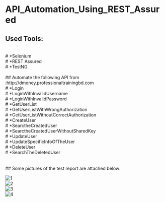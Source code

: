# API_Automation_Using_REST_Assured

## Used Tools:
</br>
# *Selenium
</br>
# *REST Assured
</br>
# *TestNG
</br>
</br>
## Automate the following API from :http://dmoney.professionaltrainingbd.com
</br>
# *Login
</br>
# *LoginWithInvalidUsername
</br>
# *LoginWithInvalidPassword
</br>
# *GetUserList
</br>
# *GetUserListWithWrongAuthorization
</br>
# *GetUserListWithoutCorrectAuthorization
</br>
# *CreateUser
</br>
# *SearctheCreatedUser
</br>
# *SearctheCreatedUserWithoutSharedKey
</br>
# *UpdateUser
</br>
# *UpdateSpecificInfoOfTheUser
</br>
# *DeleteUser
</br>
# *SearchTheDeletedUser
</br>
</br>
</br>
## Some pictures of the test report are attached below:

![1](https://user-images.githubusercontent.com/47983558/187169258-7e0c07d2-a5c7-47cc-a8d2-d0c6c10c06af.PNG)
</br>
![2](https://user-images.githubusercontent.com/47983558/187169289-cf993c81-308d-4fc3-a3a2-fd33c808e745.PNG)
</br>
![3](https://user-images.githubusercontent.com/47983558/187169322-2bdc0023-6f3c-4796-967d-fc141688e3a0.PNG)
</br>
![4](https://user-images.githubusercontent.com/47983558/187169366-096ac31f-5f2d-4250-a855-d977dc1e4888.PNG)
